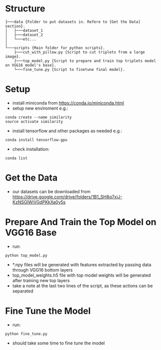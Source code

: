 # Structure
```
├───data {Folder to put datasets in. Refere to [Get the Data] section}.
│   ├───dataset_1
│   ├───dataset_2
│   └───etc...
│
└───scripts {Main folder for python scripts}.
    ├───cut_with_pillow.py {Script to cut triplets from a large image}.
    ├───top_model.py {Script to prepare and train top triplets model on VGG16 model's base}.
    └───fine_tune.py {Script to finetune final model}.
```
# Setup
- install miniconda from https://conda.io/miniconda.html
- setup new enviroment e.g.:
```
conda create --name similarity
source activate similarity
```
- install tensorflow and other packages as needed e.g.:
```
conda install tensorflow-gpu
```
- check installation:
```
conda list
```
# Get the Data
- our datasets can be downloaded from https://drive.google.com/drive/folders/1B1_SH8q7xjJ-KzNSGlWiVGdPKkXa0y5s
# Prepare And Train the Top Model on VGG16 Base
- run:
```
python top_model.py 
```
- *.npy files will be generated with features extracted by passing data through VGG16 bottom layers
- top_model_weights.h5 file with top model weights will be generated after training new top layers
- take a note at the last two lines of the script, as these actions can be separated
# Fine Tune the Model
- run:
```
python fine_tune.py
```
- should take some time to fine tune the model
